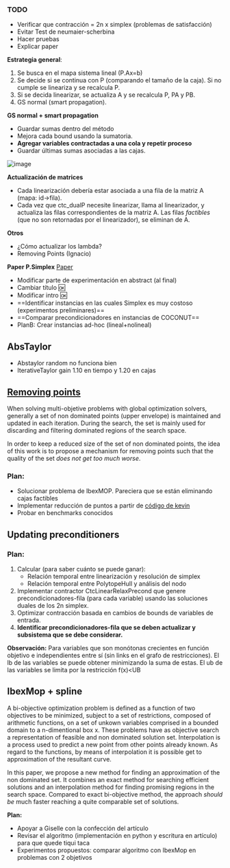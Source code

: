 ### TODO

- Verificar que contracción = 2n x simplex (problemas de satisfacción)
- Evitar Test de neumaier-scherbina
- Hacer pruebas
- Explicar paper


**Estrategia general**:
1. Se busca en el mapa sistema lineal (P.Ax=b)
2. Se decide si se continua con P (comparando el tamaño de la caja). Si no cumple se lineariza y se recalcula P.
3. Si se decida linearizar, se actualiza A y se recalcula P, PA y PB. 
4. GS normal (smart propagation).

**GS normal + smart propagation**
- Guardar sumas dentro del método
- Mejora cada bound usando la sumatoria.
- **Agregar variables contractadas a una cola y repetir proceso**
- Guardar últimas sumas asociadas a las cajas.

![image](https://i.imgur.com/tFInT4b.png)

**Actualización de matrices**

- Cada linearización debería estar asociada a una fila de la matriz A (mapa: id->fila).
- Cada vez que ctc_dualP necesite linearizar, llama al linearizador, y actualiza las filas correspondientes de la matriz A. Las filas *factibles* (que no son retornadas por el linearizador), se eliminan de A.

**Otros**
- ¿Cómo actualizar los lambda?
- Removing Points (Ignacio)

**Paper P.Simplex**
[Paper](https://www.overleaf.com/project/5f0c82e6b4fb520001ade779)

- Modificar parte de experimentación en abstract (al final)
- Cambiar título :ok:
- Modificar intro :ok:
- ==Identificar instancias en las cuales Simplex es muy costoso (experimentos preliminares)==
- ==Comparar precondicionadores en instancias de COCONUT==
- PlanB: Crear instancias ad-hoc (lineal+nolineal)

## AbsTaylor

- Abstaylor random no funciona bien
- IterativeTaylor gain 1.10 en tiempo y 1.20 en cajas


## [Removing points](https://docs.google.com/file/d/14GLEQcDA-WfSRv5xqI3-dllyPWhiue2f/edit)

When solving multi-objetive problems with global optimization solvers, generally a set  of non dominated points (upper envelope) is maintained and updated in each iteration. During the search, the set is mainly used for discarding and filtering dominated regions of the search space.

In order to keep a reduced size of the set of non dominated points, the idea of this work is to propose a mechanism for removing points such that the quality of the set  *does not get too much worse*. 

### Plan:

- Solucionar problema de IbexMOP. Pareciera que se están eliminando cajas factibles
- Implementar reducción de puntos a partir de [código de kevin](https://github.com/rilianx/Research/tree/main/ibexmop_rp)
- Probar en benchmarks conocidos 


## Updating preconditioners

### Plan:

1.  Calcular (para saber cuánto se puede ganar):
     - Relación temporal entre linearización y resolución de simplex
     - Relación temporal entre PolytopeHull y análisis del nodo
2. Implementar contractor CtcLinearRelaxPrecond que genere precondicionadores-fila (para cada variable) usando las soluciones duales de los 2n simplex.
3. Optimizar contracción basada en cambios de bounds de variables de entrada. 
4. **Identificar precondicionadores-fila que se deben actualizar y subsistema que se debe considerar.**

**Observación:**
Para variables que son monótonas crecientes en función objetivo e independientes entre sí (sin links en el grafo de restricciones). El lb de las variables se puede obtener minimizando la suma de estas. El ub de las variables se limita por la restricción f(x)<UB

## IbexMop + spline
 
 A bi-objective optimization problem is defined as a function of two objectives to be minimized, subject to a set of restrictions, composed of arithmetic functions, on a set of unkown variables comprised in a bounded domain to a n-dimentional box x. These problems have as objective search a representation of feasible and non dominated solution set. Interpolation is a process used to predict a new point from other points already known. As regard to the functions, by means of interpolation it is possible get to approximation of the resultant curve. 

In this paper, we propose a new method for finding an approximation of the non dominated set. It combines an exact method for searching efficient solutions and an interpolation method for finding promising regions in the search space. Compared to exact bi-objective method, the approach *should be* much faster reaching a quite comparable set of solutions.

**Plan:**

- Apoyar a Giselle con la confección del artículo
- Revisar el algoritmo (implementación en python y escritura en artículo) para que quede tiqui taca
- Experimentos propuestos: comparar algoritmo con IbexMop en problemas con 2 objetivos 
<!--stackedit_data:
eyJoaXN0b3J5IjpbLTExNDAzOTI5ODgsODk2ODgxNzUsLTIxMj
c3Njk3NjksLTc1NzE3MjUyLDk4OTcxMzQ3NCwtMTIzMDMyOTQ5
OSwxMjc5ODQ5MTE1LC0xMzk1MTY3MTA4XX0=
-->
